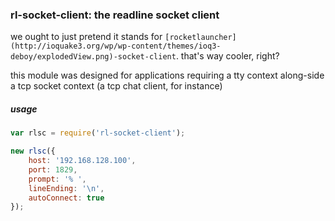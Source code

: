 ### rl-socket-client: the readline socket client

we ought to just pretend it stands for `[rocketlauncher](http://ioquake3.org/wp/wp-content/themes/ioq3-deboy/explodedView.png)-socket-client`. that's way cooler, right?

this module was designed for applications requiring a tty context along-side a tcp socket context (a tcp chat client, for instance)

##### usage

```js
var rlsc = require('rl-socket-client');

new rlsc({
    host: '192.168.128.100',
    port: 1829,
    prompt: '% ',
    lineEnding: '\n',
    autoConnect: true
});
```
